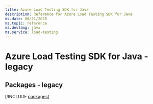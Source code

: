 ```yaml
---
title: Azure Load Testing SDK for Java
description: Reference for Azure Load Testing SDK for Java
ms.date: 06/21/2025
ms.topic: reference
ms.devlang: java
ms.service: load-testing
---
```

# Azure Load Testing SDK for Java - legacy
## Packages - legacy
[!INCLUDE [packages](load-testing-index.md)]